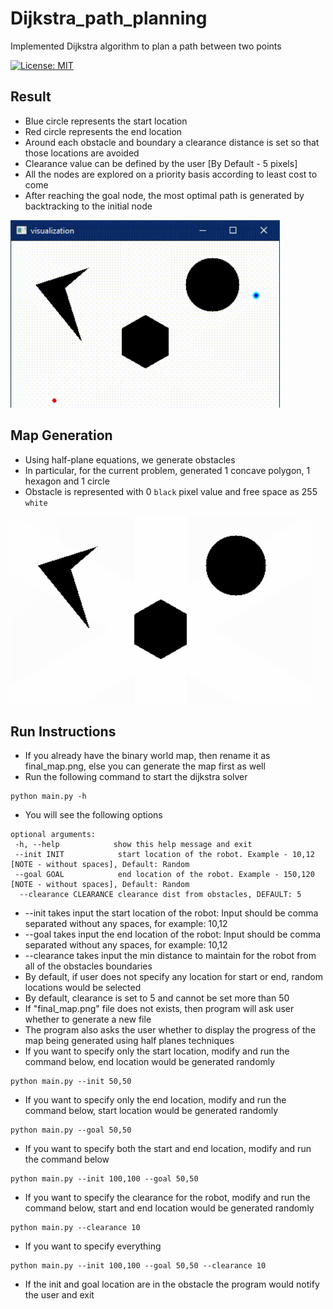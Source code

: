
# Dijkstra_path_planning
Implemented Dijkstra algorithm to plan a path between two points

[![License: MIT](https://img.shields.io/badge/License-MIT-yellow.svg)](https://opensource.org/licenses/MIT)

## Result
* Blue circle represents the start location 
* Red circle represents the end location
* Around each obstacle and boundary a clearance distance is set so that those locations are avoided
* Clearance value can be defined by the user [By Default - 5 pixels]
* All the nodes are explored on a priority basis according to least cost to come
* After reaching the goal node, the most optimal path is generated by backtracking to the initial node
<img src="https://github.com/mjoshi07/Dijkstra_path_planning/blob/main/Data/viz.gif" height=300>

## Map Generation
* Using half-plane equations, we generate obstacles
* In particular, for the current problem, generated 1 concave polygon, 1 hexagon and 1 circle
* Obstacle is represented with 0 `black` pixel value and free space as 255 `white`
<img src="https://github.com/mjoshi07/Dijkstra_path_planning/blob/main/Data/sample_final_map.png" height=300>

## Run Instructions
* If you already have the binary world map, then rename it as final_map.png, else you can generate the map first as well
* Run the following command to start the dijkstra solver
```
python main.py -h
```
* You will see the following options
```
optional arguments:
 -h, --help            show this help message and exit
 --init INIT            start location of the robot. Example - 10,12 [NOTE - without spaces], Default: Random
 --goal GOAL            end location of the robot. Example - 150,120 [NOTE - without spaces], Default: Random
  --clearance CLEARANCE clearance dist from obstacles, DEFAULT: 5
```
* --init takes input the start location of the robot: Input should be comma separated without any spaces, for example: 10,12
* --goal takes input the end location of the robot: Input should be comma separated without any spaces, for example: 10,12
* --clearance takes input the min distance to maintain for the robot from all of the obstacles boundaries
* By default, if user does not specify any location for start or end, random locations would be selected
* By default, clearance is set to 5 and cannot be set more than 50
* If "final_map.png" file does not exists, then program will ask user whether to generate a new file
* The program also asks the user whether to display the progress of the map being generated using half planes techniques
* If you want to specify only the start location, modify and run the command below, end location would be generated randomly
```
python main.py --init 50,50
```
* If you want to specify only the end location, modify and run the command below, start location would be generated randomly
```
python main.py --goal 50,50
```
* If you want to specify both the start and end location, modify and run the command below
```
python main.py --init 100,100 --goal 50,50
```
* If you want to specify the clearance for the robot, modify and run the command below, start and end location would be generated randomly
```
python main.py --clearance 10
```
* If you want to specify everything
```
python main.py --init 100,100 --goal 50,50 --clearance 10
```
* If the init and goal location are in the obstacle the program would notify the user and exit

